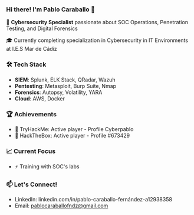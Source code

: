 ### Hi there! I'm Pablo Caraballo 👋

🔐 **Cybersecurity Specialist** passionate about SOC Operations, Penetration Testing, and Digital Forensics

🎓 Currently completing specialization in Cybersecurity in IT Environments at I.E.S Mar de Cádiz

### 🛠️ Tech Stack
- **SIEM**: Splunk, ELK Stack, QRadar, Wazuh
- **Pentesting**: Metasploit, Burp Suite, Nmap
- **Forensics**: Autopsy, Volatility, YARA
- **Cloud**: AWS, Docker

### 🏆 Achievements
- 🥇 TryHackMe: Active player - Profile Cyberpablo
- 🎯 HackTheBox: Active player - Profile #673429

### 📈 Current Focus
- ⚡ Training with SOC's labs

### 📫 Let's Connect!
- LinkedIn: linkedin.com/in/pablo-caraballo-fernández-a12938358
- Email: pablocaraballofndz@gmail.com
